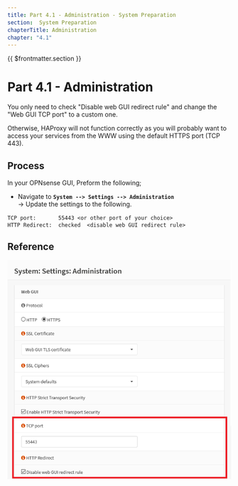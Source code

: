 ```yaml
---
title: Part 4.1 - Administration - System Preparation
section:  System Preparation
chapterTitle: Administration
chapter: "4.1"
---
```


{{ $frontmatter.section }}
# Part 4.1 - Administration

You only need to check "Disable web GUI redirect rule" and change the "Web GUI TCP port" to a custom one.

Otherwise, HAProxy will not function correctly as you will probably want to access your services from the WWW using the default HTTPS port (TCP 443).

## Process

In your OPNsense GUI, Preform the following;

- Navigate to **`System --> Settings --> Administration`**  
    -> Update the settings to the following.
 
```text
TCP port:       55443 <or other port of your choice>
HTTP Redirect:  checked  <disable web GUI redirect rule>

```

## Reference
![P003-001-ACME-Settings](assets/P004-001-System-Settings-Administration.png)